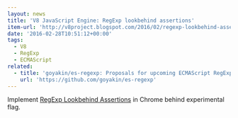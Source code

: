 ```yaml
---
layout: news
title: 'V8 JavaScript Engine: RegExp lookbehind assertions'
item-url: 'http://v8project.blogspot.com/2016/02/regexp-lookbehind-assertions.html'
date: '2016-02-28T10:51:12+00:00'
tags:
  - V8
  - RegExp
  - ECMAScript
related:
  - title: 'goyakin/es-regexp: Proposals for upcoming ECMAScript RegExp changes'
    url: 'https://github.com/goyakin/es-regexp'
---
```

Implement [RegExp Lookbehind Assertions](https://github.com/goyakin/es-regexp-lookbehind "RegExp Lookbehind Assertions") in Chrome behind experimental flag.
